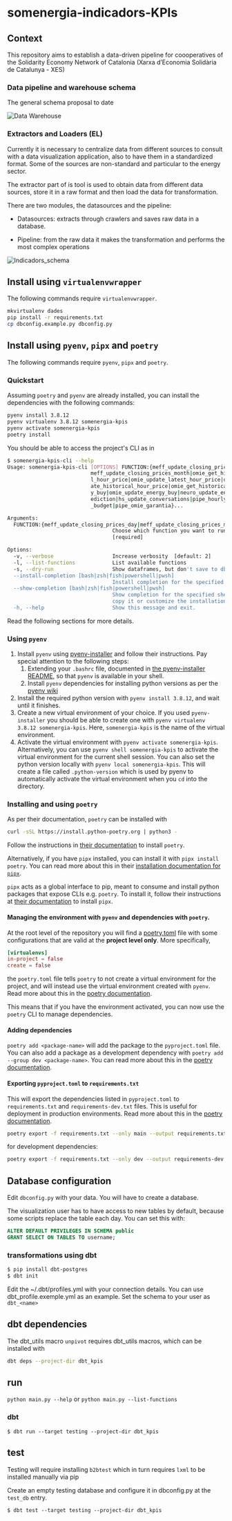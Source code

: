# somenergia-indicadors-KPIs

## Context

This repository aims to establish a data-driven pipeline for coooperatives of the Solidarity Economy Network of Catalonia (Xarxa d’Economia Solidària de Catalunya - XES)

### Data pipeline and warehouse schema

The general schema proposal to date

![Data Warehouse](docs/data_architecture.png)

### Extractors and Loaders (EL)

Currently it is necessary to centralize data from different sources to consult with a data visualization application, also to have them in a standardized format. Some of the sources are non-standard and particular to the energy sector.

The extractor part of is tool is used to obtain data from different data sources, store it in a raw format and then load the data for transformation.

There are two modules, the datasources and the pipeline:

- Datasources: extracts through crawlers and saves raw data in a database.

- Pipeline: from the raw data it makes the transformation and performs the most complex operations

![Indicadors_schema](/docs/Indicadors.jpg "Schema")

## Install using `virtualenvwrapper`

The following commands require `virtualenvwrapper`.

```sh
mkvirtualenv dades
pip install -r requirements.txt
cp dbconfig.example.py dbconfig.py
```

## Install using `pyenv`, `pipx` and `poetry`

The following commands require `pyenv`, `pipx` and `poetry`.

### Quickstart

Assuming `poetry` and `pyenv` are already installed, you can install the dependencies with the following commands:

```sh
pyenv install 3.8.12
pyenv virtualenv 3.8.12 somenergia-kpis
pyenv activate somenergia-kpis
poetry install
```

You should be able to access the project's CLI as in

```sh
$ somenergia-kpis-cli --help
Usage: somenergia-kpis-cli [OPTIONS] FUNCTION:{meff_update_closing_prices_day|
                           meff_update_closing_prices_month|omie_get_historica
                           l_hour_price|omie_update_latest_hour_price|omie_upd
                           ate_historical_hour_price|omie_get_historical_energ
                           y_buy|omie_update_energy_buy|neuro_update_energy_pr
                           ediction|hs_update_conversations|pipe_hourly_energy
                           _budget|pipe_omie_garantia}...

Arguments:
  FUNCTION:{meff_update_closing_prices_day|meff_update_closing_prices_month|omie_get_historical_hour_price|omie_update_latest_hour_price|omie_update_historical_hour_price|omie_get_historical_energy_buy|omie_update_energy_buy|neuro_update_energy_prediction|hs_update_conversations|pipe_hourly_energy_budget|pipe_omie_garantia}...
                                  Choose which function you want to run.
                                  [required]

Options:
  -v, --verbose                   Increase verbosity  [default: 2]
  -l, --list-functions            List available functions
  -s, --dry-run                   Show dataframes, but don't save to db
  --install-completion [bash|zsh|fish|powershell|pwsh]
                                  Install completion for the specified shell.
  --show-completion [bash|zsh|fish|powershell|pwsh]
                                  Show completion for the specified shell, to
                                  copy it or customize the installation.
  -h, --help                      Show this message and exit.
```

Read the following sections for more details.

### Using `pyenv`

1. Install `pyenv` using [pyenv-installer](https://github.com/pyenv/pyenv-installer) and follow their instructions. Pay special attention to the following steps:
   1. Extending your `.bashrc` file, documented in [the pyenv-installer README](https://github.com/pyenv/pyenv#set-up-your-shell-environment-for-pyenv), so that `pyenv` is available in your shell.
   2. Install `pyenv` dependencies for installing python versions as per the [pyenv wiki](https://github.com/pyenv/pyenv#install-python-build-dependencies)
2. Install the required python version with `pyenv install 3.8.12`, and wait until it finishes.
3. Create a new virtual environment of your choice. If you used `pyenv-installer` you should be able to create one with `pyenv virtualenv 3.8.12 somenergia-kpis`. Here, `somenergia-kpis` is the name of the virtual environment.
4. Activate the virtual environment with `pyenv activate somenergia-kpis`. Alternatively, you can use `pyenv shell somenergia-kpis` to activate the virtual environment for the current shell session. You can also set the python version locally with `pyenv local somenergia-kpis`. This will create a file called `.python-version` which is used by pyenv to automatically activate the virtual environment when you `cd` into the directory.

### Installing and using `poetry`

As per their documentation, `poetry` can be installed with

```sh
curl -sSL https://install.python-poetry.org | python3 -
```

Follow the instructions in [their documentation](https://python-poetry.org/docs/#installation) to install `poetry`. 

Alternatively, if you have `pipx` installed, you can install it with `pipx install poetry`. You can read more about this in their [installation documentation for `pipx`](https://python-poetry.org/docs/#installing-with-pipx).

`pipx` acts as a global interface to pip, meant to consume and install python packages that expose CLIs e.g. `poetry`. To install it, follow their instructions at [their documentation](https://pypa.github.io/pipx/installation/) to install `pipx`.

#### Managing the environment with `pyenv` and dependencies with `poetry`.

At the root level of the repository you will find a [poetry.toml](./poetry.toml) file with some configurations that are valid at the **project level only**. More specifically,

```toml
[virtualenvs]
in-project = false
create = false
```

the `poetry.toml` file tells `poetry` to not create a virtual environment for the project, and will instead use the virtual environment created with `pyenv`. Read more about this in the [poetry documentation](https://python-poetry.org/docs/configuration/#virtualenvsin-project).

This means that if you have the environment activated, you can now use the `poetry` CLI to manage dependencies.

#### Adding dependencies

`poetry add <package-name>` will add the package to the `pyproject.toml` file. You can also add a package as a development dependency with `poetry add --group dev <package-name>`. You can read more about this in the [poetry documentation](https://python-poetry.org/docs/cli/#add).

#### Exporting `pyproject.toml` to `requirements.txt`

This will export the dependencies listed in `pyproject.toml` to `requirements.txt` and `requirements-dev.txt` files. This is useful for deployment in production environments. Read more about this in the [poetry documentation](https://python-poetry.org/docs/cli/#export).

```sh
poetry export -f requirements.txt --only main --output requirements.txt --without-hashes
```

for development dependencies:

```sh
poetry export -f requirements.txt --only dev --output requirements-dev.txt --without-hashes
```

## Database configuration

Edit `dbconfig.py` with your data. You will have to create a database.

The visualization user has to have access to new tables by default, because some scripts replace the table each day. You can set this with:

```sql
ALTER DEFAULT PRIVILEGES IN SCHEMA public
GRANT SELECT ON TABLES TO username;
```

### transformations using dbt

```sh
$ pip install dbt-postgres
$ dbt init
```

Edit the ~/.dbt/profiles.yml with your connection details. You can use dbt_profile.exemple.yml as an example.
Set the schema to your user as `dbt_<name>`

## dbt dependencies

The dbt_utils macro `unpivot` requires dbt_utils macros, which can be installed with

```bash
dbt deps --project-dir dbt_kpis
```

## run

`python main.py --help` or `python main.py --list-functions`

### dbt

`$ dbt run --target testing --project-dir dbt_kpis`

## test

Testing will require installing `b2btest` which in turn requires `lxml` to be installed manually via pip

Create an empty testing database and configure it in dbconfig.py at the `test_db` entry.

`$ dbt test --target testing --project-dir dbt_kpis`

